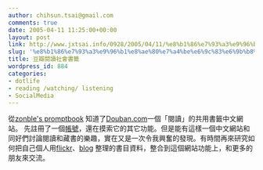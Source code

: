 ```yaml
---
author: chihsun.tsai@gmail.com
comments: true
date: 2005-04-11 11:25:00+00:00
layout: post
link: http://www.jxtsai.info/0928/2005/04/11/%e8%b1%86%e7%93%a3%e9%96%b1%e8%ae%80%e7%a4%be%e6%9c%83%e6%9b%b8%e7%b1%a4/
slug: '%e8%b1%86%e7%93%a3%e9%96%b1%e8%ae%80%e7%a4%be%e6%9c%83%e6%9b%b8%e7%b1%a4'
title: 豆瓣閱讀社會書籤
wordpress_id: 884
categories:
- dotlife
- reading /watching/ listening
- SocialMedia
---
```


從[zonble's promptbook](http://zonble.twbbs.org/archives/2005_04/738.php) 知道了[Douban.com](http://www.douban.com/)一個「閱讀」的共用書籤中文網站。 先註冊了一個[帳號](http://www.jxtsai.info/blog/)，還在摸索它的其它功能。但是能有這樣一個中文網站和同好們討論閱讀和藏書的樂趣，實在又是一次令我興奮的發現。有時間再來研究如何把自己個人用[flickr](http://www.flickr.com/photos/nairobi)、[blog](http://www.jxtsai.info/blog/) 整理的書目資料，整合到這個網站功能上，和更多的朋友來交流。
